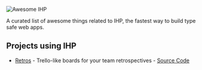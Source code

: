 ![Awesome IHP](https://ihp.digitallyinduced.com/ihp.svg)

A curated list of awesome things related to IHP, the fastest way to build type safe web apps.

## Projects using IHP

- [Retros](https://retros.ihpapp.com) - Trello-like boards for your team retrospectives - [Source Code](https://github.com/rametta/retros)
